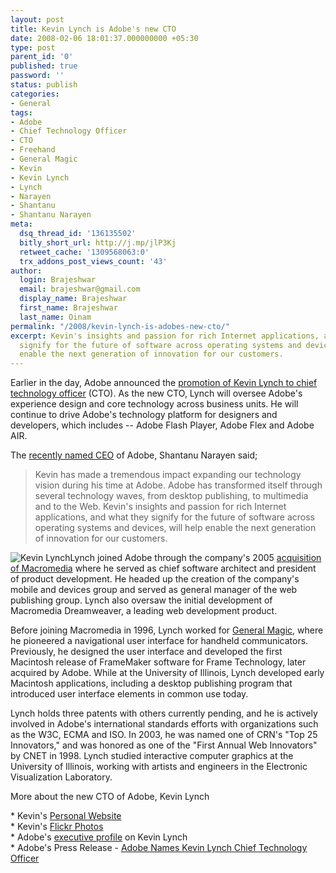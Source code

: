 ```yaml
---
layout: post
title: Kevin Lynch is Adobe's new CTO
date: 2008-02-06 18:01:37.000000000 +05:30
type: post
parent_id: '0'
published: true
password: ''
status: publish
categories:
- General
tags:
- Adobe
- Chief Technology Officer
- CTO
- Freehand
- General Magic
- Kevin
- Kevin Lynch
- Lynch
- Narayen
- Shantanu
- Shantanu Narayen
meta:
  dsq_thread_id: '136135502'
  bitly_short_url: http://j.mp/jlP3Kj
  retweet_cache: '1309568063:0'
  trx_addons_post_views_count: '43'
author:
  login: Brajeshwar
  email: brajeshwar@gmail.com
  display_name: Brajeshwar
  first_name: Brajeshwar
  last_name: Oinam
permalink: "/2008/kevin-lynch-is-adobes-new-cto/"
excerpt: Kevin's insights and passion for rich Internet applications, and what they
  signify for the future of software across operating systems and devices, will help
  enable the next generation of innovation for our customers.
---
```

<p>Earlier in the day, Adobe announced the <a href="http://www.adobe.com/aboutadobe/pressroom/pressreleases/200802/020508KevinLynchCTO.html">promotion of Kevin Lynch to chief technology officer</a> (CTO). As the new CTO, Lynch will oversee Adobe's experience design and core technology across business units. He will continue to drive Adobe's technology platform for designers and developers, which includes -- Adobe Flash Player, Adobe Flex and Adobe AIR.</p>
<p><!--more--></p>
<p>The <a href="http://www.brajeshwar.com/2007/adobe-names-shantanu-narayen-as-its-new-ceo/">recently named CEO</a> of Adobe, Shantanu Narayen said;</p>
<blockquote><p>Kevin has made a tremendous impact expanding our technology vision during his time at Adobe. Adobe has transformed itself through several technology waves, from desktop publishing, to multimedia and to the Web. Kevin's insights and passion for rich Internet applications, and what they signify for the future of software across operating systems and devices, will help enable the next generation of innovation for our customers.</p></blockquote>
<p><img src="{{ site.baseurl }}/assets/2008/02/kevin-lynch.jpg" alt="Kevin Lynch" />Lynch joined Adobe through the company's 2005 <a href="http://www.brajeshwar.com/2005/adobe-and-macromedia/">acquisition of Macromedia</a> where he served as chief software architect and president of product development. He headed up the creation of the company's mobile and devices group and served as general manager of the web publishing group. Lynch also oversaw the initial development of Macromedia Dreamweaver, a leading web development product.</p>
<p>Before joining Macromedia in 1996, Lynch worked for <a href="http://en.wikipedia.org/wiki/General_Magic">General Magic</a>, where he pioneered a navigational user interface for handheld communicators. Previously, he designed the user interface and developed the first Macintosh release of FrameMaker software for Frame Technology, later acquired by Adobe. While at the University of Illinois, Lynch developed early Macintosh applications, including a desktop publishing program that introduced user interface elements in common use today.</p>
<p>Lynch holds three patents with others currently pending, and he is actively involved in Adobe's international standards efforts with organizations such as the W3C, ECMA and ISO. In 2003, he was named one of CRN's "Top 25 Innovators," and was honored as one of the "First Annual Web Innovators" by CNET in 1998. Lynch studied interactive computer graphics at the University of Illinois, working with artists and engineers in the Electronic Visualization Laboratory.</p>
<p>More about the new CTO of Adobe, Kevin Lynch</p>
<p>* Kevin's <a href="http://www.klynch.com/">Personal Website</a><br />
* Kevin's <a href="http://www.flickr.com/photos/kevinlynch/">Flickr Photos</a><br />
* Adobe's <a href="http://www.adobe.com/aboutadobe/pressroom/executivebios/kevinlynch.html">executive profile</a> on Kevin Lynch<br />
* Adobe's Press Release - <a href="http://www.adobe.com/aboutadobe/pressroom/pressreleases/200802/020508KevinLynchCTO.html">Adobe Names Kevin Lynch Chief Technology Officer</a></p>

